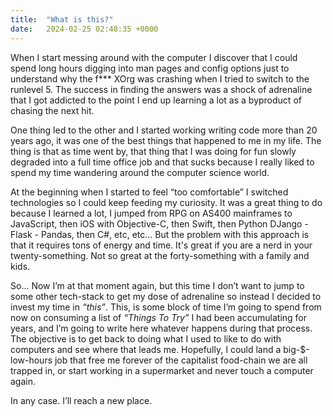```yaml
---
title:  "What is this?"
date:   2024-02-25 02:48:35 +0000
---
```

When I start messing around with the computer I discover that I could spend long hours digging into man pages and config options just to understand why the f*** XOrg was crashing when I tried to switch to the runlevel 5. The success in finding the answers was a shock of adrenaline that I got addicted to the point I end up learning a lot as a byproduct of chasing the next hit. 

One thing led to the other and I started working writing code more than 20 years ago, it was one of the best things that happened to me in my life. The thing is that as time went by, that thing that I was doing for fun slowly degraded into a full time office job and that sucks because I really liked to spend my time wandering around the computer science world.

At the beginning when I started to feel “too comfortable” I switched technologies so I could keep feeding my curiosity. It was a great thing to do because I learned a lot, I jumped from RPG on AS400 mainframes to JavaScript, then iOS with Objective-C, then Swift, then Python DJango - Flask - Pandas, then C#, etc, etc… But the problem with this approach is that it requires tons of energy and time. It's great if you are a nerd in your twenty-something. Not so great at the forty-something with a family and kids.

So… Now I’m at that moment again, but this time I don’t want to jump to some other tech-stack to get my dose of adrenaline so instead I decided to invest my time in _“this”_. This, is some block of time I’m going to spend from now on consuming a list of _“Things To Try”_ I had been accumulating for years, and I’m going to write here whatever happens during that process. The objective is to get back to doing what I used to like to do with computers and see where that leads me. Hopefully, I could land a big-$-low-hours job that free me forever of the capitalist food-chain we are all trapped in, or start working in a supermarket and never touch a computer again.

In any case. I’ll reach a new place.
